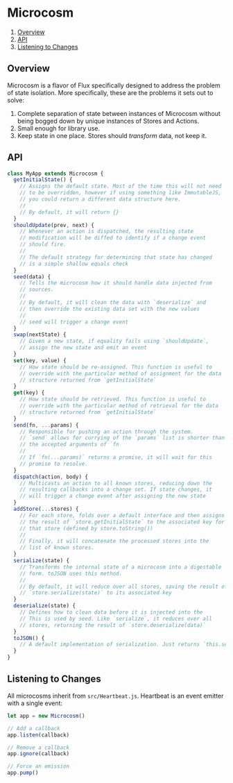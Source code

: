 # Microcosm

1. [Overview](#overview)
2. [API](#api)
3. [Listening to Changes](#listening-to-changes)

## Overview

Microcosm is a flavor of Flux specifically designed to address the
problem of state isolation. More specifically, these are the problems
it sets out to solve:

1. Complete separation of state between instances of Microcosm without
being bogged down by unique instances of Stores and Actions.
2. Small enough for library use.
3. Keep state in one place. Stores should _transform_ data, not keep
   it.

## API

```javascript
class MyApp extends Microcosm {
  getInitialState() {
    // Assigns the default state. Most of the time this will not need
    // to be overridden, however if using something like ImmutableJS,
    // you could return a different data structure here.
    //
    // By default, it will return {}
  }
  shouldUpdate(prev, next) {
    // Whenever an action is dispatched, the resulting state
    // modification will be diffed to identify if a change event
    // should fire.
    //
    // The default strategy for determining that state has changed
    // is a simple shallow equals check
  }
  seed(data) {
    // Tells the microcosm how it should handle data injected from
    // sources.
    //
    // By default, it will clean the data with `deserialize` and
    // then override the existing data set with the new values
    //
    // seed will trigger a change event
  }
  swap(nextState) {
    // Given a new state, if equality fails using `shouldUpdate`,
    // assign the new state and emit an event
  }
  set(key, value) {
    // How state should be re-assigned. This function is useful to
    // override with the particular method of assignment for the data
    // structure returned from `getInitialState`
  }
  get(key) {
    // How state should be retrieved. This function is useful to
    // override with the particular method of retrieval for the data
    // structure returned from `getInitialState`
  }
  send(fn, ...params) {
    // Responsible for pushing an action through the system.
    // `send` allows for currying of the `params` list is shorter than
    // the accepted arguments of `fn
    //
    // If `fn(...params)` returns a promise, it will wait for this
    // promise to resolve.
  }
  dispatch(action, body) {
    // Multicasts an action to all known stores, reducing down the
    // resulting callbacks into a change set. If state changes, it
    // will trigger a change event after assigning the new state
  }
  addStore(...stores) {
    // For each store, folds over a default interface and then assigns
    // the result of `store.getInitialState` to the associated key for
    // that store (defined by store.toString())
    //
    // Finally, it will concatenate the processed stores into the
    // list of known stores.
  }
  serialize(state) {
    // Transforms the internal state of a microcosm into a digestable
    // form. toJSON uses this method.
    //
    // By default, it will reduce over all stores, saving the result of
    // `store.serialize(state)` to its associated key
  }
  deserialize(state) {
    // Defines how to clean data before it is injected into the
    // This is used by seed. Like `serialize`, it reduces over all
    // stores, returning the result of `store.deserialize(data)`
  }
  toJSON() {
    // A default implementation of serialization. Just returns `this.serialize()`
  }
}
```

## Listening to Changes

All microcosms inherit from `src/Heartbeat.js`. Heartbeat is an event
emitter with a single event:

```javascript
let app = new Microcosm()

// Add a callback
app.listen(callback)

// Remove a callback
app.ignore(callback)

// Force an emission
app.pump()
```
